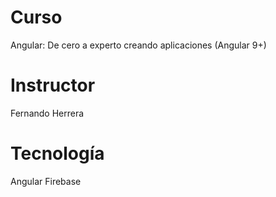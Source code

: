 # Curso
Angular: De cero a experto creando aplicaciones (Angular 9+)

# Instructor
Fernando Herrera

# Tecnología
Angular 
Firebase

